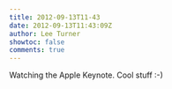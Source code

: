 ```yaml
---
title: 2012-09-13T11-43
date: 2012-09-13T11:43:09Z
author: Lee Turner
showtoc: false
comments: true
---
```


Watching the Apple Keynote.  Cool stuff :-)

